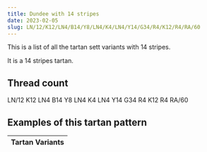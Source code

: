 ```yaml
---
title: Dundee with 14 stripes
date: 2023-02-05
slug: LN/12/K12/LN4/B14/Y8/LN4/K4/LN4/Y14/G34/R4/K12/R4/RA/60
---
```

This is a list of all the tartan sett variants with 14 stripes.

It is a 14 stripes tartan.


## Thread count
LN/12 K12 LN4 B14 Y8 LN4 K4 LN4 Y14 G34 R4 K12 R4 RA/60

## Examples of this tartan pattern

| Tartan Variants |
|---------------|
